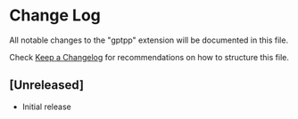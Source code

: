 # Change Log

All notable changes to the "gptpp" extension will be documented in this file.

Check [Keep a Changelog](http://keepachangelog.com/) for recommendations on how to structure this file.

## [Unreleased]

- Initial release